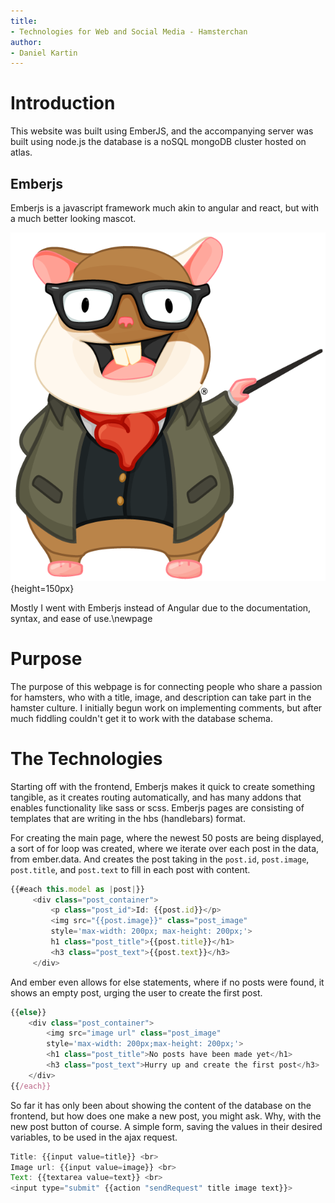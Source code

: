 ```yaml
---
title:
- Technologies for Web and Social Media - Hamsterchan
author:
- Daniel Kartin
---
```


# Introduction

This website was built using EmberJS, and the accompanying server was built using node.js the database is a noSQL mongoDB cluster hosted on atlas.

## Emberjs

Emberjs is a javascript framework much akin to angular and react, but with a much better looking mascot.

![The Emberjs mascot, Tomster](tomster.png){height=150px}

Mostly I went with Emberjs instead of Angular due to the documentation, syntax, and ease of use.\newpage

# Purpose

The purpose of this webpage is for connecting people who share a passion for hamsters, who with a title, image, and description can take part in the hamster culture. I initially begun work on implementing comments, but after much fiddling couldn't get it to work with the database schema.

# The Technologies

Starting off with the frontend, Emberjs makes it quick to create something tangible, as it creates routing automatically, and has many addons that enables functionality like sass or scss. Emberjs pages are consisting of templates that are writing in the hbs (handlebars) format.

For creating the main page, where the newest 50 posts are being displayed, a sort of for loop was created, where we iterate over each post in the data, from ember.data. And creates the post taking in the `post.id`, `post.image`, `post.title`, and `post.text` to fill in each post with content.

```javascript
{{#each this.model as |post|}}
     <div class="post_container">
         <p class="post_id">Id: {{post.id}}</p>
         <img src="{{post.image}}" class="post_image" 
         style='max-width: 200px; max-height: 200px;'>
         h1 class="post_title">{{post.title}}</h1>
         <h3 class="post_text">{{post.text}}</h3>
     </div>
```

And ember even allows for else statements, where if no posts were found, it shows an empty post, urging the user to create the first post.

```javascript
{{else}}
	<div class="post_container">
		<img src="image url" class="post_image" 
		style='max-width: 200px;max-height: 200px;'>
	    <h1 class="post_title">No posts have been made yet</h1>
		<h3 class="post_text">Hurry up and create the first post</h3>
	</div>
{{/each}}
```

So far it has only been about showing the content of the database on the frontend, but how does one make a new post, you might ask. Why, with the new post button of course. A simple form, saving the values in their desired variables, to be used in the ajax request.

```javascript
Title: {{input value=title}} <br>
Image url: {{input value=image}} <br>
Text: {{textarea value=text}} <br>
<input type="submit" {{action "sendRequest" title image text}}>
```
